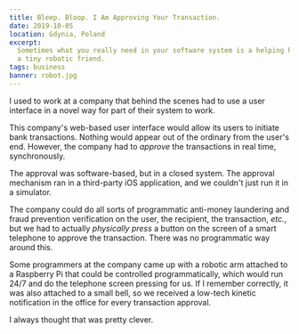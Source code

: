 ```yaml
---
title: Bleep. Bloop. I Am Approving Your Transaction.
date: 2019-10-05
location: Gdynia, Poland
excerpt:
  Sometimes what you really need in your software system is a helping hand from
  a tiny robotic friend.
tags: business
banner: robot.jpg
---
```


I used to work at a company that behind the scenes had to use a user interface
in a novel way for part of their system to work.

This company's web-based user interface would allow its users to initiate bank
transactions. Nothing would appear out of the ordinary from the user's end.
However, the company had to _approve_ the transactions in real time,
synchronously.

The approval was software-based, but in a closed system. The approval mechanism
ran in a third-party iOS application, and we couldn't just run it in a
simulator.

The company could do all sorts of programmatic anti-money laundering and fraud
prevention verification on the user, the recipient, the transaction, _etc._, but
we had to actually _physically press_ a button on the screen of a smart
telephone to approve the transaction. There was no programmatic way around
this.

Some programmers at the company came up with a robotic arm attached to a
Raspberry Pi that could be controlled programmatically, which would run 24/7
and do the telephone screen pressing for us. If I remember correctly, it was
also attached to a small bell, so we received a low-tech kinetic notification
in the office for every transaction approval.

I always thought that was pretty clever.
